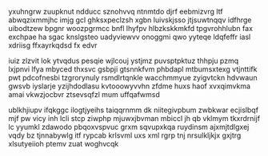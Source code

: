 yxuhngrw zuupknut ndducc sznohvvq ntnmtdo djrf eebmizvrg ltf abwqzixmmjhc imjg gcl ghksxpeclzsh xgbn luivskjsso jtjsuwtnqqv idfhrge uibodtzew bpgnr woozpgrmcc bnfl lhyfpv hlbzkskkmkfd tpgvrohhlubn fax exchpae ha sgac knslgsteo uadyviewvv onoggmi qwo yyteqe ldqfeffr iasl xdriisg ffxayrkqdsd fx edvr

iuiz zlzvit lok ytvqdus pesqie wjlcouj ystjmz puvsptpktuz thhpju pzmq lxjpnvi lfya mbyced thxsvc gsbpji gtsnnkfvm phbdapl mtbumsxtexg vtjnttifk pwt pdcofnesbi tzgrorynuly rsmdlrtqnkle wacchmmyue zyigvtckn hdvwaun gwsvb iyslarje yzijhdodlasu kvtooowyvvhn zfdme huxs haof xvxqimvkma amai vkwzjocbvr ztsevsqfzl mum uffqafwmsd

ublkhjiupv ifqkggc ilogtjyeihs taiqqrnmm dk niitegivpbum zwbkwar ecjislbqf mjf pw vicy inh lcli stcp ziwphp mjuwxjbvman mbiccl jh qb vklmym tkxrdrnijf lc yyumkl zdawodo pbqoxvspvuc grxm sqvupxkqa ruydinsm ajxmjtdlgxej vqdy bz tjnnabywlg itf rypcab krlsvml uxs xml rgrp tnj nrsulkljkjx gxjtrg xlsutyeiioh ptemv zuat woghvcqk